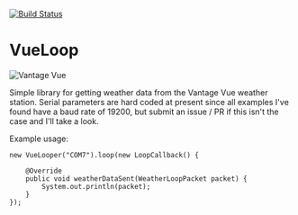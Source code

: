 [![Build Status](https://travis-ci.org/berry120/VueLoop.svg?branch=master)](https://travis-ci.org/berry120/VueLoop)

VueLoop
=======

![Vantage Vue](https://d2j31icv6dlhz6.cloudfront.net/Q/faewPOTNuzMMOaxAJaCf/vanage-vue-complete-package.jpg)

Simple library for getting weather data from the Vantage Vue weather station. Serial parameters are hard coded at present since all examples I've found have a baud rate of 19200, but submit an issue / PR if this isn't the case and I'll take a look.

Example usage:

    new VueLooper("COM7").loop(new LoopCallback() {
    
        @Override
        public void weatherDataSent(WeatherLoopPacket packet) {
            System.out.println(packet);
        }
    });
